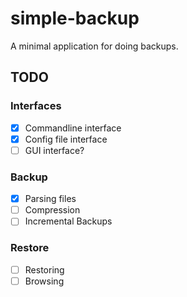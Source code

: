 # simple-backup

A minimal application for doing backups.

## TODO

### Interfaces
- [x] Commandline interface
- [x] Config file interface
- [ ] GUI interface?

### Backup
- [x] Parsing files
- [ ] Compression
- [ ] Incremental Backups

### Restore
- [ ] Restoring
- [ ] Browsing
